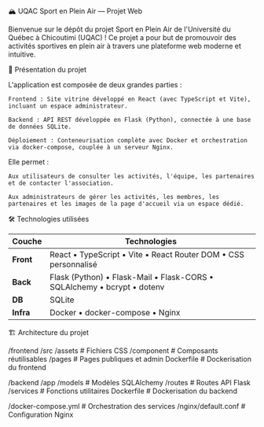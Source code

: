 🏔️ UQAC Sport en Plein Air — Projet Web

Bienvenue sur le dépôt du projet Sport en Plein Air de l'Université du Québec à Chicoutimi (UQAC) !
Ce projet a pour but de promouvoir des activités sportives en plein air à travers une plateforme web moderne et intuitive.


🌟 Présentation du projet

L'application est composée de deux grandes parties :

    Frontend : Site vitrine développé en React (avec TypeScript et Vite), incluant un espace administrateur.

    Backend : API REST développée en Flask (Python), connectée à une base de données SQLite.

    Déploiement : Conteneurisation complète avec Docker et orchestration via docker-compose, couplée à un serveur Nginx.

Elle permet :

    Aux utilisateurs de consulter les activités, l'équipe, les partenaires et de contacter l'association.

    Aux administrateurs de gérer les activités, les membres, les partenaires et les images de la page d'accueil via un espace dédié.

🛠️ Technologies utilisées


| Couche     | Technologies                                                             |
|------------|---------------------------------------------------------------------------|
| **Front**  | React • TypeScript • Vite • React Router DOM • CSS personnalisé          |
| **Back**   | Flask (Python) • Flask-Mail • Flask-CORS • SQLAlchemy • bcrypt • dotenv  |
| **DB**     | SQLite                                                                    |
| **Infra**  | Docker • docker-compose • Nginx   


🏗️ Architecture du projet

/frontend
    /src
        /assets        # Fichiers CSS
        /component     # Composants réutilisables
        /pages         # Pages publiques et admin
    Dockerfile         # Dockerisation du frontend

/backend
    /app
        /models        # Modèles SQLAlchemy
        /routes        # Routes API Flask
        /services      # Fonctions utilitaires
    Dockerfile         # Dockerisation du backend

/docker-compose.yml    # Orchestration des services
/nginx/default.conf    # Configuration Nginx

